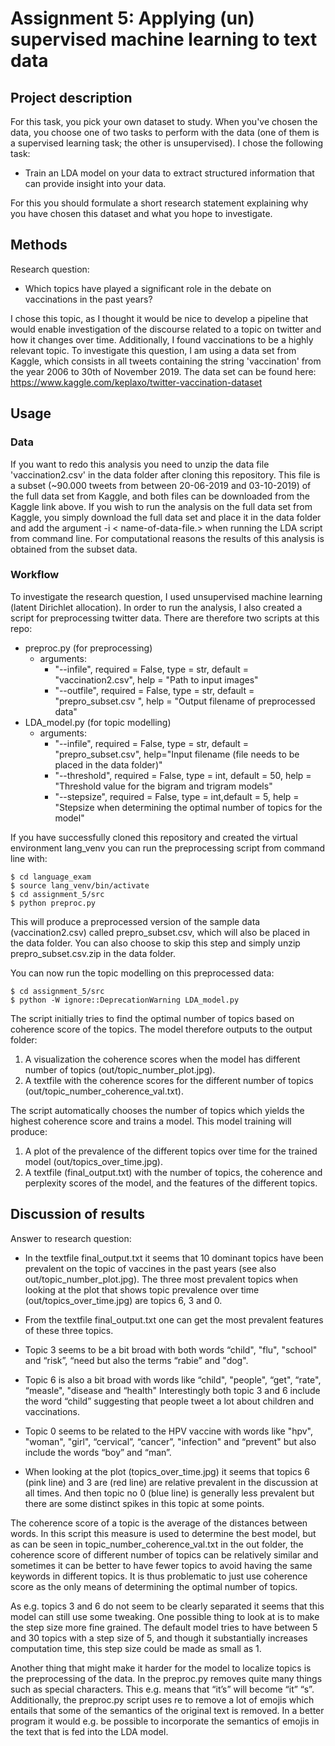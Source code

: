 
# Assignment 5: Applying (un) supervised machine learning to text data

## Project description 

For this task, you pick your own dataset to study. When you've chosen the data, you choose one of two tasks to perform with the data (one of them is a supervised learning task; the other is unsupervised). I chose the following task: 

* Train an LDA model on your data to extract structured information that can provide insight into your data.

For this you should formulate a short research statement explaining why you have chosen this dataset and what you hope to investigate. 


## Methods
Research question:

* Which topics have played a significant role in the debate on vaccinations in the past years?

I chose this topic, as I thought it would be nice to develop a pipeline that would enable investigation of the discourse related to a topic on twitter and how it changes over time. Additionally, I found vaccinations to be a highly relevant topic. To investigate this question, I am using a data set from Kaggle, which consists in all tweets containing the string 'vaccination' from the year 2006 to 30th of November 2019. The data set can be found here: https://www.kaggle.com/keplaxo/twitter-vaccination-dataset

## Usage
### Data
If you want to redo this analysis you need to unzip the data file 'vaccination2.csv' in the data folder after cloning this repository. This file is a subset (~90.000 tweets from between 20-06-2019 and 03-10-2019) of the full data set from Kaggle, and both files can be downloaded from the Kaggle link above. If you wish to run the analysis on the full data set from Kaggle, you simply download the full data set and place it in the data folder and add the argument -i < name-of-data-file.> when running the LDA script from command line. For computational reasons the results of this analysis is obtained from the subset data. 

### Workflow
To investigate the research question, I used unsupervised machine learning (latent Dirichlet allocation). In order to run the analysis, I also created a script for preprocessing twitter data.
There are therefore two scripts at this repo:
* preproc.py (for preprocessing)
    * arguments:
        *  "--infile", required = False, type = str, default = "vaccination2.csv", help = "Path to input images"
        *  "--outfile", required = False, type = str, default = "prepro_subset.csv ", help = "Output filename of preprocessed data"
* LDA_model.py (for topic modelling)
    * arguments:
        * "--infile", required = False, type = str, default  = "prepro_subset.csv", help="Input filename (file needs to be placed in the data folder)"
        * "--threshold", required = False, type = int, default  = 50, help = "Threshold value for the bigram and trigram models"
        * "--stepsize", required = False, type = int,default  = 5, help = "Stepsize when determining the optimal number of topics for the model"

If you have successfully cloned this repository and created the virtual environment lang_venv you can run the preprocessing script from command line with:

```
$ cd language_exam
$ source lang_venv/bin/activate
$ cd assignment_5/src
$ python preproc.py

```
This will produce a preprocessed version of the sample data (vaccination2.csv) called prepro_subset.csv, which will also be placed in the data folder. You can also choose to skip this step and simply unzip prepro_subset.csv.zip in the data folder. 

You can now run the topic modelling on this preprocessed data:

```
$ cd assignment_5/src
$ python -W ignore::DeprecationWarning LDA_model.py
```

The script initially tries to find the optimal number of topics based on coherence score of the topics. The model therefore outputs to the output folder:
1. A visualization the coherence scores when the model has different number of topics (out/topic_number_plot.jpg).
2. A textfile with the coherence scores for the different number of topics (out/topic_number_coherence_val.txt).

The script automatically chooses the number of topics which yields the highest coherence score and trains a model. This model training will produce:

1. A plot of the prevalence of the different topics over time for the trained model (out/topics_over_time.jpg).
2.  A textfile (final_output.txt) with the number of topics, the coherence and perplexity scores of the model, and the features of the different topics.


## Discussion of results
Answer to research question:
* In the textfile final_output.txt it seems that 10 dominant topics have been prevalent on the topic of vaccines in the past years (see also out/topic_number_plot.jpg). The three most prevalent topics when looking at the plot that shows topic prevalence over time (out/topics_over_time.jpg) are topics 6, 3 and 0.
* From the textfile final_output.txt one can get the most prevalent features of these three topics.
* Topic 3 seems to be a bit broad with both words “child", "flu", "school" and “risk”, “need but also the terms “rabie” and "dog".
* Topic 6 is also a bit broad with words like “child", "people", “get", “rate", “measle", "disease and “health" 
Interestingly both topic 3 and 6 include the word “child” suggesting that people tweet a lot about children and vaccinations.  
* Topic 0 seems to be related to the HPV vaccine with words like "hpv", "woman", "girl", “cervical”, “cancer”, "infection" and “prevent" but also include the words “boy” and “man”.

* When looking at the plot (topics_over_time.jpg) it seems that topics 6 (pink line) and 3 are (red line) are relative prevalent in the discussion at all times. And then topic no 0 (blue line) is generally less prevalent but there are some distinct spikes in this topic at some points.

The coherence score of a topic is the average of the distances between words. In this script this measure is used to determine the best model, but as can be seen in topic_number_coherence_val.txt
in the out folder, the coherence score of different number of topics can be relatively similar and sometimes it can be better to have fewer topics to avoid having the same keywords in different topics. It is thus problematic to just use coherence score as the only means of determining the optimal number of topics. 

As e.g. topics 3 and 6 do not seem to be clearly separated it seems that this model can still use some tweaking. One possible thing to look at is to make the step size more fine grained. The default model tries to have between 5 and 30 topics with a step size of 5, and though it substantially increases computation time, this step size could be made as small as 1. 

Another thing that might make it harder for the model to localize topics is the preprocessing of the data. In the preproc.py removes quite many things such as special characters. This e.g. means that “it’s” will become “it”  “s”. Additionally, the preproc.py script uses re to remove a lot of emojis which entails that some of the semantics of the original text is removed. In a better program it would e.g. be possible to incorporate the semantics of emojis in the text that is fed into the LDA model.  

